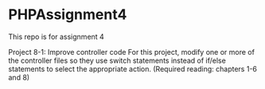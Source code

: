 # PHPAssignment4
This repo is for assignment 4

Project 8-1:	Improve controller code
For this project, modify one or more of the controller files so they use switch statements instead of if/else statements to select the appropriate action. (Required reading: chapters 1-6 and 8)
